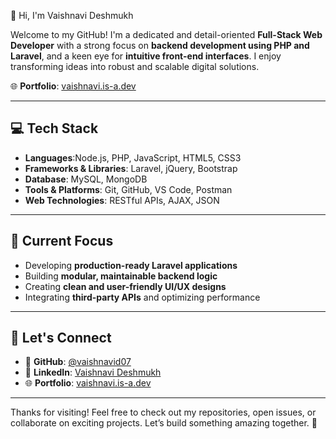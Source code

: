  👋 Hi, I'm Vaishnavi Deshmukh

Welcome to my GitHub! I'm a dedicated and detail-oriented **Full-Stack Web Developer** with a strong focus on **backend development using PHP and Laravel**, and a keen eye for **intuitive front-end interfaces**. I enjoy transforming ideas into robust and scalable digital solutions.

🌐 **Portfolio**: [vaishnavi.is-a.dev](https://vaishnavi.is-a.dev)

---

## 💻 Tech Stack

* **Languages**:Node.js, PHP, JavaScript, HTML5, CSS3
* **Frameworks & Libraries**: Laravel, jQuery, Bootstrap
* **Database**: MySQL, MongoDB
* **Tools & Platforms**: Git, GitHub, VS Code, Postman
* **Web Technologies**: RESTful APIs, AJAX, JSON

---

## 🎯 Current Focus

* Developing **production-ready Laravel applications**
* Building **modular, maintainable backend logic**
* Creating **clean and user-friendly UI/UX designs**
* Integrating **third-party APIs** and optimizing performance

---

## 🤝 Let's Connect

* 📍 **GitHub**: [@vaishnavid07](https://github.com/vaishnavid07)
* 💼 **LinkedIn**: [Vaishnavi Deshmukh](https://www.linkedin.com/in/vaishnavi-deshmukh-352881212/)
* 🌐 **Portfolio**: [vaishnavi.is-a.dev](https://vaishnavi.is-a.dev)

---

Thanks for visiting! Feel free to check out my repositories, open issues, or collaborate on exciting projects. Let’s build something amazing together. 🚀
